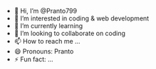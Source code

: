 - 👋 Hi, I’m @Pranto799
- 👀 I’m interested in coding & web development
- 🌱 I’m currently learning 
- 💞️ I’m looking to collaborate on coding
- 📫 How to reach me ...
- 😄 Pronouns: Pranto
- ⚡ Fun fact: ...

<!---
Pranto799/Pranto799 is a ✨ special ✨ repository because its `README.md` (this file) appears on your GitHub profile.
You can click the Preview link to take a look at your changes.
--->
